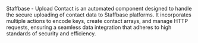 Staffbase - Upload Contact is an automated component designed to handle the secure uploading of contact data to Staffbase platforms. It incorporates multiple actions to encode keys, create contact arrays, and manage HTTP requests, ensuring a seamless data integration that adheres to high standards of security and efficiency.
